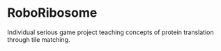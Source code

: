 # RoboRibosome
Individual serious game project teaching concepts of protein translation through tile matching.
